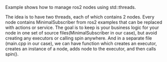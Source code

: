 Example shows how to manage ros2 nodes using std::threads.

The idea is to have two threads, each of which contains 2 nodes. Every node contains MinimalSubscriber from ros2 examples that can be replaced with actions or service.
The goal is to keep is your business logic for your node in one set of source files(MinimalSubscriber in our case), but avoid creating any executors or calling spin anywhere. And in a separate file (main.cpp in our case), we can have function which creates an executor, creates an instance of a node, adds node to the executor, and then calls spin().

